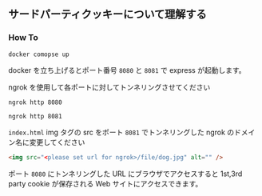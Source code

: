 ## サードパーティクッキーについて理解する

### How To

```
docker comopse up
```

docker を立ち上げるとポート番号 `8080` と `8081` で express が起動します。

ngrok を使用して各ポートに対してトンネリングさせてください

```
ngrok http 8080
```

```
ngrok http 8081
```

`index.html` img タグの src をポート `8081` でトンネリングした ngrok のドメイン名に変更してください

```html
<img src="<please set url for ngrok>/file/dog.jpg" alt="" />
```

ポート `8080` にトンネリングした URL にブラウザでアクセスすると 1st,3rd party cookie が保存される Web サイトにアクセスできます。
